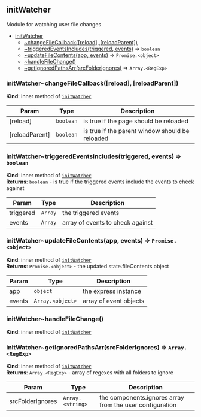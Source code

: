 <a name="module_initWatcher"></a>

## initWatcher
Module for watching user file changes


* [initWatcher](#module_initWatcher)
    * [~changeFileCallback([reload], [reloadParent])](#module_initWatcher..changeFileCallback)
    * [~triggeredEventsIncludes(triggered, events)](#module_initWatcher..triggeredEventsIncludes) ⇒ <code>boolean</code>
    * [~updateFileContents(app, events)](#module_initWatcher..updateFileContents) ⇒ <code>Promise.&lt;object&gt;</code>
    * [~handleFileChange()](#module_initWatcher..handleFileChange)
    * [~getIgnoredPathsArr(srcFolderIgnores)](#module_initWatcher..getIgnoredPathsArr) ⇒ <code>Array.&lt;RegExp&gt;</code>

<a name="module_initWatcher..changeFileCallback"></a>

### initWatcher~changeFileCallback([reload], [reloadParent])
**Kind**: inner method of [<code>initWatcher</code>](#module_initWatcher)  

| Param | Type | Description |
| --- | --- | --- |
| [reload] | <code>boolean</code> | is true if the page should be reloaded |
| [reloadParent] | <code>boolean</code> | is true if the parent window should be reloaded |

<a name="module_initWatcher..triggeredEventsIncludes"></a>

### initWatcher~triggeredEventsIncludes(triggered, events) ⇒ <code>boolean</code>
**Kind**: inner method of [<code>initWatcher</code>](#module_initWatcher)  
**Returns**: <code>boolean</code> - is true if the triggered events include the events to check against  

| Param | Type | Description |
| --- | --- | --- |
| triggered | <code>Array</code> | the triggered events |
| events | <code>Array</code> | array of events to check against |

<a name="module_initWatcher..updateFileContents"></a>

### initWatcher~updateFileContents(app, events) ⇒ <code>Promise.&lt;object&gt;</code>
**Kind**: inner method of [<code>initWatcher</code>](#module_initWatcher)  
**Returns**: <code>Promise.&lt;object&gt;</code> - the updated state.fileContents object  

| Param | Type | Description |
| --- | --- | --- |
| app | <code>object</code> | the express instance |
| events | <code>Array.&lt;object&gt;</code> | array of event objects |

<a name="module_initWatcher..handleFileChange"></a>

### initWatcher~handleFileChange()
**Kind**: inner method of [<code>initWatcher</code>](#module_initWatcher)  
<a name="module_initWatcher..getIgnoredPathsArr"></a>

### initWatcher~getIgnoredPathsArr(srcFolderIgnores) ⇒ <code>Array.&lt;RegExp&gt;</code>
**Kind**: inner method of [<code>initWatcher</code>](#module_initWatcher)  
**Returns**: <code>Array.&lt;RegExp&gt;</code> - array of regexes with all folders to ignore  

| Param | Type | Description |
| --- | --- | --- |
| srcFolderIgnores | <code>Array.&lt;string&gt;</code> | the components.ignores array from the user configuration |

